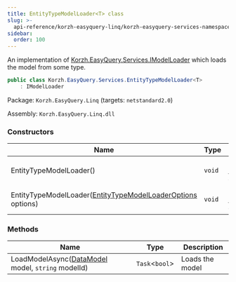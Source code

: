```yaml
---
title: EntityTypeModelLoader<T> class
slug: >-
  api-reference/korzh-easyquery-linq/korzh-easyquery-services-namespace/entitytypemodelloader-t--class
sidebar:
  order: 100
---
```


An implementation of [Korzh.EasyQuery.Services.IModelLoader](///easyquery/docs/api-reference/korzh-easyquery/korzh-easyquery-services-namespace/imodelloader-interface)  which loads the model from some type.
```csharp
public class Korzh.EasyQuery.Services.EntityTypeModelLoader<T>
    : IModelLoader

```
Package: `Korzh.EasyQuery.Linq` (targets: `netstandard2.0`)

Assembly: `Korzh.EasyQuery.Linq.dll`

### Constructors

| Name | Type | Description | 
| --- | --- | --- | 
| EntityTypeModelLoader() | `void` | Initializes a new instance of the [Korzh.EasyQuery.Services.EntityTypeModelLoader`1](///easyquery/docs/api-reference/korzh-easyquery-linq/korzh-easyquery-services-namespace/entitytypemodelloader-t--class) class. | 
| EntityTypeModelLoader([EntityTypeModelLoaderOptions](///easyquery/docs/api-reference/korzh-easyquery-linq/korzh-easyquery-services-namespace/entitytypemodelloaderoptions-class) options) | `void` | Initializes a new instance of the [Korzh.EasyQuery.Services.EntityTypeModelLoader`1](///easyquery/docs/api-reference/korzh-easyquery-linq/korzh-easyquery-services-namespace/entitytypemodelloader-t--class) class. | 


### Methods

| Name | Type | Description | 
| --- | --- | --- | 
| LoadModelAsync([DataModel](///easyquery/docs/api-reference/korzh-easyquery/korzh-easyquery-namespace/datamodel-class) model, `string` modelId) | `Task`&lt;`bool`&gt; | Loads the model |
